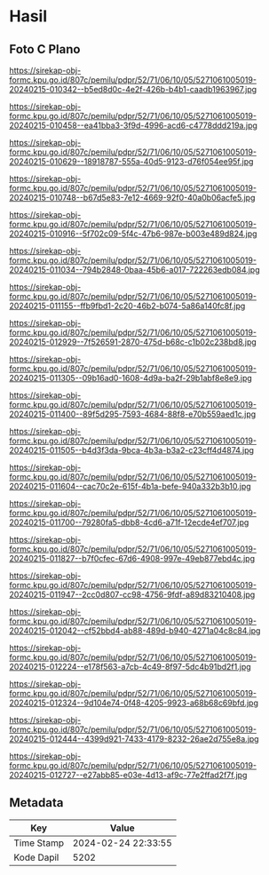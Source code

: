 # Hasil

## Foto C Plano

https://sirekap-obj-formc.kpu.go.id/807c/pemilu/pdpr/52/71/06/10/05/5271061005019-20240215-010342--b5ed8d0c-4e2f-426b-b4b1-caadb1963967.jpg

https://sirekap-obj-formc.kpu.go.id/807c/pemilu/pdpr/52/71/06/10/05/5271061005019-20240215-010458--ea41bba3-3f9d-4996-acd6-c4778ddd219a.jpg

https://sirekap-obj-formc.kpu.go.id/807c/pemilu/pdpr/52/71/06/10/05/5271061005019-20240215-010629--18918787-555a-40d5-9123-d76f054ee95f.jpg

https://sirekap-obj-formc.kpu.go.id/807c/pemilu/pdpr/52/71/06/10/05/5271061005019-20240215-010748--b67d5e83-7e12-4669-92f0-40a0b06acfe5.jpg

https://sirekap-obj-formc.kpu.go.id/807c/pemilu/pdpr/52/71/06/10/05/5271061005019-20240215-010916--5f702c09-5f4c-47b6-987e-b003e489d824.jpg

https://sirekap-obj-formc.kpu.go.id/807c/pemilu/pdpr/52/71/06/10/05/5271061005019-20240215-011034--794b2848-0baa-45b6-a017-722263edb084.jpg

https://sirekap-obj-formc.kpu.go.id/807c/pemilu/pdpr/52/71/06/10/05/5271061005019-20240215-011155--ffb9fbd1-2c20-46b2-b074-5a86a140fc8f.jpg

https://sirekap-obj-formc.kpu.go.id/807c/pemilu/pdpr/52/71/06/10/05/5271061005019-20240215-012929--7f526591-2870-475d-b68c-c1b02c238bd8.jpg

https://sirekap-obj-formc.kpu.go.id/807c/pemilu/pdpr/52/71/06/10/05/5271061005019-20240215-011305--09b16ad0-1608-4d9a-ba2f-29b1abf8e8e9.jpg

https://sirekap-obj-formc.kpu.go.id/807c/pemilu/pdpr/52/71/06/10/05/5271061005019-20240215-011400--89f5d295-7593-4684-88f8-e70b559aed1c.jpg

https://sirekap-obj-formc.kpu.go.id/807c/pemilu/pdpr/52/71/06/10/05/5271061005019-20240215-011505--b4d3f3da-9bca-4b3a-b3a2-c23cff4d4874.jpg

https://sirekap-obj-formc.kpu.go.id/807c/pemilu/pdpr/52/71/06/10/05/5271061005019-20240215-011604--cac70c2e-615f-4b1a-befe-940a332b3b10.jpg

https://sirekap-obj-formc.kpu.go.id/807c/pemilu/pdpr/52/71/06/10/05/5271061005019-20240215-011700--79280fa5-dbb8-4cd6-a71f-12ecde4ef707.jpg

https://sirekap-obj-formc.kpu.go.id/807c/pemilu/pdpr/52/71/06/10/05/5271061005019-20240215-011827--b7f0cfec-67d6-4908-997e-49eb877ebd4c.jpg

https://sirekap-obj-formc.kpu.go.id/807c/pemilu/pdpr/52/71/06/10/05/5271061005019-20240215-011947--2cc0d807-cc98-4756-9fdf-a89d83210408.jpg

https://sirekap-obj-formc.kpu.go.id/807c/pemilu/pdpr/52/71/06/10/05/5271061005019-20240215-012042--cf52bbd4-ab88-489d-b940-4271a04c8c84.jpg

https://sirekap-obj-formc.kpu.go.id/807c/pemilu/pdpr/52/71/06/10/05/5271061005019-20240215-012224--e178f563-a7cb-4c49-8f97-5dc4b91bd2f1.jpg

https://sirekap-obj-formc.kpu.go.id/807c/pemilu/pdpr/52/71/06/10/05/5271061005019-20240215-012324--9d104e74-0f48-4205-9923-a68b68c69bfd.jpg

https://sirekap-obj-formc.kpu.go.id/807c/pemilu/pdpr/52/71/06/10/05/5271061005019-20240215-012444--4399d921-7433-4179-8232-26ae2d755e8a.jpg

https://sirekap-obj-formc.kpu.go.id/807c/pemilu/pdpr/52/71/06/10/05/5271061005019-20240215-012727--e27abb85-e03e-4d13-af9c-77e2ffad2f7f.jpg


## Metadata

| Key        | Value               |
| ---------- | ------------------- |
| Time Stamp | 2024-02-24 22:33:55 |
| Kode Dapil | 5202                |



